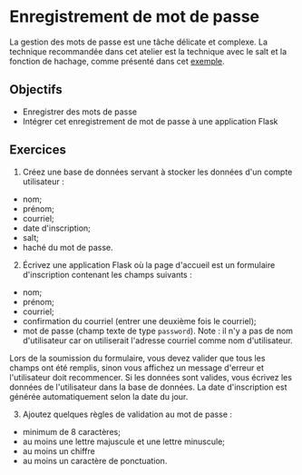 Enregistrement de mot de passe
==============================

La gestion des mots de passe est une tâche délicate et complexe. La technique
recommandée dans cet atelier est la technique avec le salt et la fonction de
hachage, comme présenté dans cet <a href="https://github.com/jacquesberger/exemplesINF3005/blob/master/auth/insert.py">exemple</a>.

Objectifs
---------

* Enregistrer des mots de passe
* Intégrer cet enregistrement de mot de passe à une application Flask

Exercices
---------

1) Créez une base de données servant à stocker les données d'un compte
utilisateur :
  * nom;
  * prénom;
  * courriel;
  * date d'inscription;
  * salt;
  * haché du mot de passe.

2) Écrivez une application Flask où la page d'accueil est un formulaire
d'inscription contenant les champs suivants :
  * nom;
  * prénom;
  * courriel;
  * confirmation du courriel (entrer une deuxième fois le courriel);
  * mot de passe (champ texte de type `password`).
Note : il n'y a pas de nom d'utilisateur car on utiliserait l'adresse courriel
comme nom d'utilisateur.

Lors de la soumission du formulaire, vous devez valider que tous les champs ont
été remplis, sinon vous affichez un message d'erreur et l'utilisateur doit
recommencer. Si les données sont valides, vous écrivez les données de
l'utilisateur dans la base de données. La date d'inscription est générée
automatiquement selon la date du jour.

3) Ajoutez quelques règles de validation au mot de passe :
  * minimum de 8 caractères;
  * au moins une lettre majuscule et une lettre minuscule;
  * au moins un chiffre
  * au moins un caractère de ponctuation.
